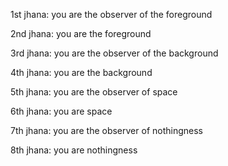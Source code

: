 1st jhana: you are the observer of the foreground

2nd jhana: you are the foreground

3rd jhana: you are the observer of the background

4th jhana: you are the background

5th jhana: you are the observer of space

6th jhana: you are space

7th jhana: you are the observer of nothingness

8th jhana: you are nothingness
